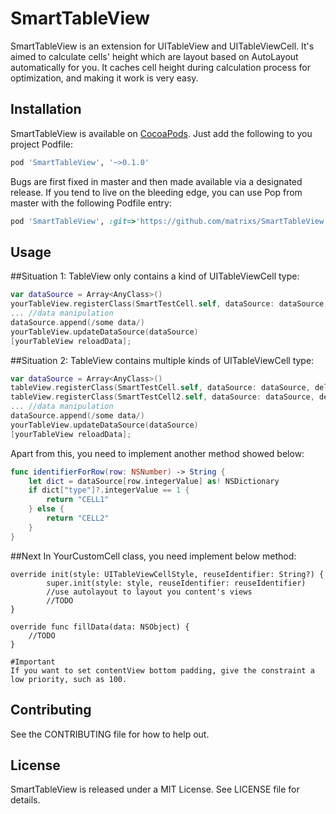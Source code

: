 # SmartTableView

SmartTableView is an extension for UITableView and UITableViewCell. It's aimed to calculate cells' height which are layout based on AutoLayout automatically for you. 
It caches cell height during calculation process for optimization, and making it work is very easy.

## Installation

SmartTableView is available on [CocoaPods](https://cocoapods.org). Just add the following to you project Podfile:

```ruby
pod 'SmartTableView', '~>0.1.0'
```

Bugs are first fixed in master and then made available via a designated release. If you tend to live on the bleeding edge, you can use Pop from 
master with the following Podfile entry:

```ruby
pod 'SmartTableView', :git=>'https://github.com/matrixs/SmartTableView.git'
```

## Usage

##Situation 1: TableView only contains a kind of UITableViewCell type:

```Swift
var dataSource = Array<AnyClass>()
yourTableView.registerClass(SmartTestCell.self, dataSource: dataSource, delegate: self)
... //data manipulation
dataSource.append(/some data/)
yourTableView.updateDataSource(dataSource)
[yourTableView reloadData];
```
##Situation 2: TableView contains multiple kinds of UITableViewCell type:

```Swift
var dataSource = Array<AnyClass>()
tableView.registerClass(SmartTestCell.self, dataSource: dataSource, delegate: self, identifier: "CELL1")
tableView.registerClass(SmartTestCell2.self, dataSource: dataSource, delegate: self, identifier: "CELL2")
... //data manipulation
dataSource.append(/some data/)
yourTableView.updateDataSource(dataSource)
[yourTableView reloadData];
```
Apart from this, you need to implement another method showed below: 
```Swift
func identifierForRow(row: NSNumber) -> String {
    let dict = dataSource[row.integerValue] as! NSDictionary
    if dict["type"]?.integerValue == 1 {
        return "CELL1"
    } else {
        return "CELL2"
    }
}
```

##Next
In YourCustomCell class, you need implement below method:

```
override init(style: UITableViewCellStyle, reuseIdentifier: String?) {
        super.init(style: style, reuseIdentifier: reuseIdentifier)
        //use autolayout to layout you content's views
        //TODO
}

override func fillData(data: NSObject) {
    //TODO
}

#Important
If you want to set contentView bottom padding, give the constraint a low priority, such as 100.

```



## Contributing
See the CONTRIBUTING file for how to help out.

## License

SmartTableView is released under a MIT License. See LICENSE file for details.
